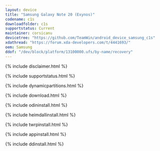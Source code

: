 ```yaml
---
layout: device
title: "Samsung Galaxy Note 20 (Exynos)"
codename: c1s
downloadfolder: c1s
supportstatus: Current
maintainer: corsicanu
devicetree: "https://github.com/TeamWin/android_device_samsung_c1s"
xdathread: "https://forum.xda-developers.com/t/4441693/"
oem: Samsung
ddof: "/dev/block/platform/13100000.ufs/by-name/recovery"
---
```


{% include disclaimer.html %}

{% include supportstatus.html %}

{% include dynamicpartitions.html %}

{% include download.html %}

{% include odininstall.html %}

{% include heimdallinstall.html %}

{% include twrpinstall.html %}

{% include appinstall.html %}

{% include ddinstall.html %}
